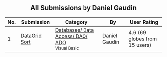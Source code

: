 ﻿<div align="center">

## All Submissions by Daniel Gaudin

</div>

No.  | Submission | Category | By   | User Rating
---- | ---------- | -------- | ---- | -----------
1 | [DataGrid Sort<br />](https://github.com/Planet-Source-Code/daniel-gaudin-datagrid-sort__1-7345) | [Databases/ Data Access/ DAO/ ADO<br /><sup>Visual Basic</sup>](../ByCategory/databases-data-access-dao-ado__1-6.md) | Daniel Gaudin | 4.6 (69 globes from 15 users)
